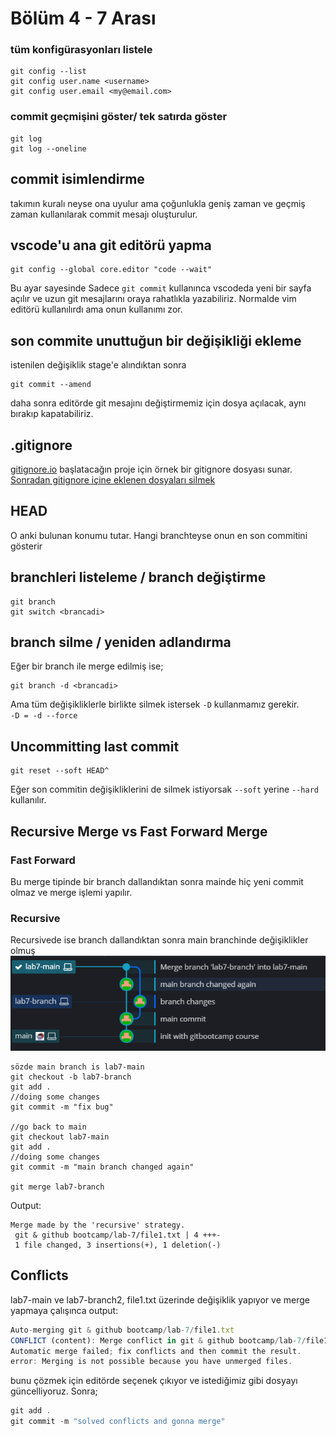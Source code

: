 # Bölüm 4 - 7 Arası

### tüm konfigürasyonları listele

```
git config --list
git config user.name <username>
git config user.email <my@email.com>
```

### commit geçmişini göster/ tek satırda göster

```
git log
git log --oneline
```

## commit isimlendirme
takımın kuralı neyse ona uyulur ama çoğunlukla geniş zaman ve geçmiş zaman kullanılarak commit mesajı oluşturulur.

## vscode'u ana git editörü yapma
```
git config --global core.editor "code --wait"
```
Bu ayar sayesinde Sadece `git commit` kullanınca vscodeda yeni bir sayfa açılır ve uzun git mesajlarını oraya rahatlıkla yazabiliriz. Normalde vim editörü kullanılırdı ama onun kullanımı zor.

## son commite unuttuğun bir değişikliği ekleme
istenilen değişiklik stage'e alındıktan sonra
```
git commit --amend
```
daha sonra editörde git mesajını değiştirmemiz için dosya açılacak, aynı bırakıp kapatabiliriz.

## .gitignore
[gitignore.io](https://gitignore.io) başlatacağın proje için örnek bir gitignore dosyası sunar.
[Sonradan gitignore içine eklenen dosyaları silmek](https://medium.com/i%CC%87yi-programlama/sonradan-gitignore-i%CC%87%C3%A7ine-eklenen-dosyalar%C4%B1-gitten-silmek-b038ee37f547)

## HEAD
O anki bulunan konumu tutar. Hangi branchteyse onun en son commitini gösterir

## branchleri listeleme / branch değiştirme
```
git branch
git switch <brancadi>
```
## branch silme / yeniden adlandırma
Eğer bir branch ile merge edilmiş ise;
```
git branch -d <brancadi>
```
Ama tüm değişikliklerle birlikte silmek istersek `-D` kullanmamız gerekir.<br> 
`-D = -d --force`

## Uncommitting last commit
```
git reset --soft HEAD^
```
Eğer son commitin değişikliklerini de silmek istiyorsak `--soft` yerine `--hard` kullanılır.

## Recursive Merge vs Fast Forward Merge
### Fast Forward
Bu merge tipinde bir branch dallandıktan sonra mainde hiç yeni commit olmaz ve merge işlemi yapılır.
### Recursive
Recursivede ise branch dallandıktan sonra main branchinde değişiklikler olmuş
![tree](/assets/lab7-merge.png "git tree after merge")
```
sözde main branch is lab7-main
git checkout -b lab7-branch
git add .
//doing some changes
git commit -m "fix bug"

//go back to main
git checkout lab7-main
git add .
//doing some changes
git commit -m "main branch changed again"

git merge lab7-branch
```
Output:
```
Merge made by the 'recursive' strategy.
 git & github bootcamp/lab-7/file1.txt | 4 +++-
 1 file changed, 3 insertions(+), 1 deletion(-)
```
## Conflicts
lab7-main ve lab7-branch2, file1.txt üzerinde değişiklik yapıyor ve merge yapmaya çalışınca output:

```js
Auto-merging git & github bootcamp/lab-7/file1.txt
CONFLICT (content): Merge conflict in git & github bootcamp/lab-7/file1.txt
Automatic merge failed; fix conflicts and then commit the result.
error: Merging is not possible because you have unmerged files.
```


bunu çözmek için editörde seçenek çıkıyor ve istediğimiz gibi dosyayı güncelliyoruz. Sonra;

```js
git add .
git commit -m "solved conflicts and gonna merge"
```
    











